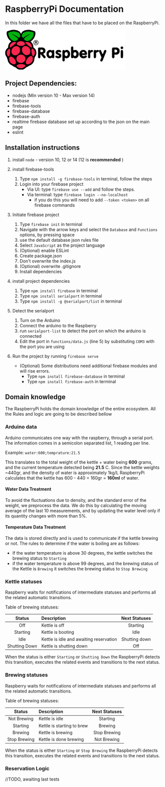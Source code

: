 # RaspberryPi Documentation

In this folder we have all the files that have to be placed on the RaspberryPi.

![Raspberry Logo](raspberryLogo.png)

## Project Dependencies:

- nodejs (Min version 10 - Max version 14)
- firebase
- firebase-tools
- firebase-database
- firebase-auth
- realtime firebase database set up according to the json on the main page
- eslint

## Installation instructions

1. install `node` - version 10, 12 or 14 (12 is __recommended__ )


2. install firebase-tools
   
    1. Type `npm install -g firebase-tools` in terminal, follow the steps
    2. Login into your firebase project
        - Via UI: type `firebase use --add` and follow the steps.
        - Via terminal: type `firebase login --no-localhost`
            - if you do this you will need to add `--token <token>` on all firebase commands
    

3. Initiate firebase project
   
    1. Type `firebase init` in terminal
    2. Navigate with the arrow keys and select the `Database` and `Functions` options, by pressing space
    3. use the default database json rules file
    4. Select `JavaScript` as the project language
    5. (Optional) enable ESLint
    6. Create package.json
    7. Don't overwrite the index.js
    8. (Optional) overwrite .gitignore
    9. Install dependencies
    

4. install project dependencies
    1. Type `npm install firebase` in terminal
    2. Type `npm install serialport` in terminal
    3. Type `npm install -g @serialport/list` in terminal
    
    
5. Detect the serialport
   1. Turn on the Arduino
    2. Connect the arduino to the Raspberry
    3. run `serialport-list` to detect the port on which the arduino is connected
    4. Edit the port in `functions/data.js` (line 5) by substituting `COM3` with the port you are using
    
    
6. Run the project by running `firebase serve` 
    - (Optional) Some distributions need additional firebase modules and will rise errors.
        - Type `npm install firebase-database` in terminal
        - Type `npm install firebase-auth` in terminal
    
    
## Domain knowledge 

The RaspberryPi holds the domain knowledge of the entire ecosystem. All the Rules and logic are going to be described bellow

### Arduino data

Arduino communicates one way with the raspberry, through a serial port. The information comes in a semicolon separated list, 1 reading per line.

Example: `water:600;temprature:21.5`

This translates to the total weight of the kettle + water being __600__ grams, and the current temperature detected being __21.5__ C.
Since the kettle weights ~440gr, and the density of water is approximately 1kg/L RaspberryPi calculates that the kettle has 600 - 440 = 160gr = __160ml__ of water.

#### Water Data Treatment

To avoid the fluctuations due to density, and the standard error of the weight, we preprocess the data.
We do this by calculating the moving average of the last 10 measurements, and by updating the water level only if its quantity changes with more than 5%.

#### Temperature Data Treatment

The data is stored directly and is used to communicate if the kettle brewing or not.
The rules to determine if the water is boiling are as follows:
- If the water temperature is above 30 degrees, the kettle switches the brewing status to `Starting`
- if the water temperature is above 99 degrees, and the brewing status of the Kettle is `Brewing`
it switches the brewing status to `Stop Brewing`

### Kettle statuses

Raspberry waits for notifications of intermediate statuses and performs all the related automatic transitions.

Table of brewing statuses:

| Status        | Description                             | Next Statuses |
|:-------------:|:----------------------------------------|:-------------:|
| Off           | Kettle is off                           | Starting      |
| Starting      | Kettle is booting                       | Idle          | 
| Idle          | Kettle is idle and awaiting reservation | Shutting down |
| Shutting Down | Kettle is shutting down                 | Off           |

When the status is either `Starting` or `Shutting Down` the RaspberryPi detects this transition, executes the related events and transitions to the next status.

### Brewing statuses

Raspberry waits for notifications of intermediate statuses and performs all the related automatic transitions.

Table of brewing statuses:

| Status        | Description                 | Next Statuses |
|:-------------:|:----------------------------|:-------------:|
| Not Brewing   | Kettle is idle              | Starting      |
| Starting      | Kettle is starting to brew  | Brewing       | 
| Brewing       | Kettle is brewing           | Stop Brewing  |
| Stop Brewing  | Kettle is done brewing      | Not Brewing   |

When the status is either `Starting` or `Stop Brewing` the RaspberryPi detects this transition, executes the related events and transitions to the next status.

### Reservation Logic

//TODO, awaiting last tests